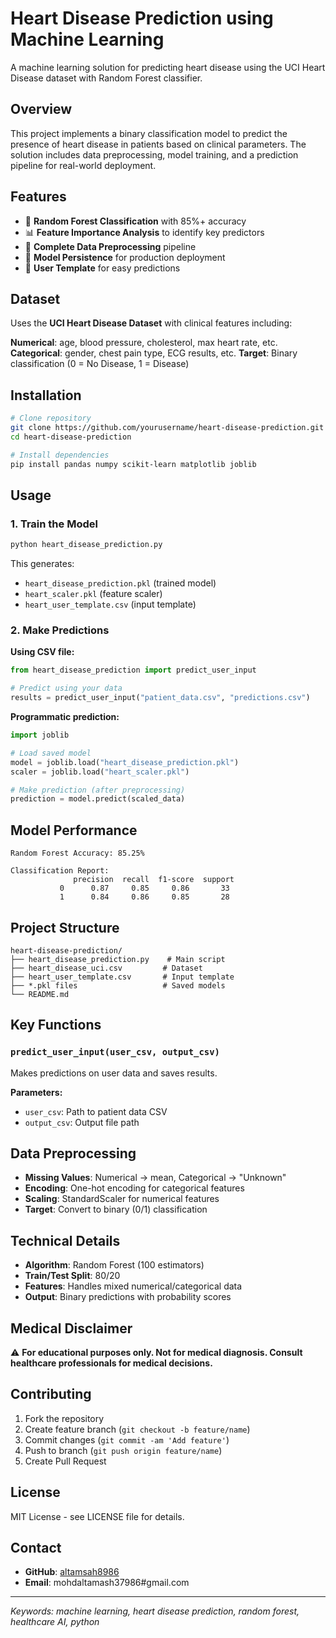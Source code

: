 # Heart Disease Prediction using Machine Learning

A machine learning solution for predicting heart disease using the UCI Heart Disease dataset with Random Forest classifier.

## Overview

This project implements a binary classification model to predict the presence of heart disease in patients based on clinical parameters. The solution includes data preprocessing, model training, and a prediction pipeline for real-world deployment.

## Features

- 🏥 **Random Forest Classification** with 85%+ accuracy
- 📊 **Feature Importance Analysis** to identify key predictors
- 🔧 **Complete Data Preprocessing** pipeline
- 💾 **Model Persistence** for production deployment
- 📝 **User Template** for easy predictions

## Dataset

Uses the **UCI Heart Disease Dataset** with clinical features including:

**Numerical**: age, blood pressure, cholesterol, max heart rate, etc.
**Categorical**: gender, chest pain type, ECG results, etc.
**Target**: Binary classification (0 = No Disease, 1 = Disease)

## Installation

```bash
# Clone repository
git clone https://github.com/yourusername/heart-disease-prediction.git
cd heart-disease-prediction

# Install dependencies
pip install pandas numpy scikit-learn matplotlib joblib
```

## Usage

### 1. Train the Model
```bash
python heart_disease_prediction.py
```

This generates:
- `heart_disease_prediction.pkl` (trained model)
- `heart_scaler.pkl` (feature scaler)
- `heart_user_template.csv` (input template)

### 2. Make Predictions

**Using CSV file:**
```python
from heart_disease_prediction import predict_user_input

# Predict using your data
results = predict_user_input("patient_data.csv", "predictions.csv")
```

**Programmatic prediction:**
```python
import joblib

# Load saved model
model = joblib.load("heart_disease_prediction.pkl")
scaler = joblib.load("heart_scaler.pkl")

# Make prediction (after preprocessing)
prediction = model.predict(scaled_data)
```

## Model Performance

```
Random Forest Accuracy: 85.25%

Classification Report:
              precision  recall  f1-score  support
           0      0.87     0.85     0.86       33
           1      0.84     0.86     0.85       28
```

## Project Structure

```
heart-disease-prediction/
├── heart_disease_prediction.py    # Main script
├── heart_disease_uci.csv         # Dataset
├── heart_user_template.csv       # Input template
├── *.pkl files                   # Saved models
└── README.md
```

## Key Functions

### `predict_user_input(user_csv, output_csv)`
Makes predictions on user data and saves results.

**Parameters:**
- `user_csv`: Path to patient data CSV
- `output_csv`: Output file path

## Data Preprocessing

- **Missing Values**: Numerical → mean, Categorical → "Unknown"
- **Encoding**: One-hot encoding for categorical features  
- **Scaling**: StandardScaler for numerical features
- **Target**: Convert to binary (0/1) classification

## Technical Details

- **Algorithm**: Random Forest (100 estimators)
- **Train/Test Split**: 80/20
- **Features**: Handles mixed numerical/categorical data
- **Output**: Binary predictions with probability scores

## Medical Disclaimer

⚠️ **For educational purposes only. Not for medical diagnosis. Consult healthcare professionals for medical decisions.**

## Contributing

1. Fork the repository
2. Create feature branch (`git checkout -b feature/name`)
3. Commit changes (`git commit -am 'Add feature'`)
4. Push to branch (`git push origin feature/name`)
5. Create Pull Request

## License

MIT License - see LICENSE file for details.

## Contact

- **GitHub**: [altamsah8986](https://github.com/altamash8986)
- **Email**: mohdaltamash37986#gmail.com

---
*Keywords: machine learning, heart disease prediction, random forest, healthcare AI, python*
